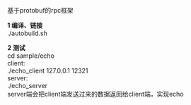 基于protobuf的rpc框架

**1 编译、链接**  
./autobuild.sh

**2 测试**  
cd sample/echo  
client:  
./echo_client 127.0.0.1 12321  
server:  
./echo_server  
server端会把client端发送过来的数据返回给client端，实现echo  
